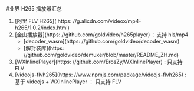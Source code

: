 #业界 H265 播放器汇总

1. [阿里 FLV H265]( https: //g.alicdn.com/videox/mp4-h265/1.0.2/index.html)
2. [金山播放器](https: //github.com/goldvideo/h265player) ：支持 hls/mp4
    - [decoder_wasm](https: //github.com/goldvideo/decoder_wasm)
    - [解封装库](https: //github.com/goldvideo/demuxer/blob/master/README_ZH.md)
3. [WXInlinePlayer](https: //github.com/ErosZy/WXInlinePlayer) : 只支持 FLV
4. [videojs-flvh265](https: //www.npmjs.com/package/videojs-flvh265) : 基于 videojs + WXInlinePlayer ： 只支持 FLV
